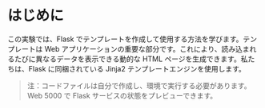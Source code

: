 # はじめに

この実験では、Flask でテンプレートを作成して使用する方法を学びます。テンプレートは Web アプリケーションの重要な部分です。これにより、読み込まれるたびに異なるデータを表示できる動的な HTML ページを生成できます。私たちは、Flask に同梱されている Jinja2 テンプレートエンジンを使用します。

> 注：コードファイルは自分で作成し、環境で実行する必要があります。Web 5000 で Flask サービスの状態をプレビューできます。
